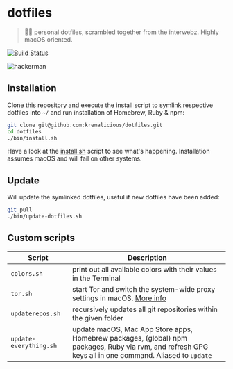 # dotfiles

> 👩‍🎤 personal dotfiles, scrambled together from the interwebz. Highly macOS oriented.

[![Build Status](https://travis-ci.com/kremalicious/dotfiles.svg?branch=master)](https://travis-ci.com/kremalicious/dotfiles)

![hackerman](https://cloud.githubusercontent.com/assets/90316/26279873/9240a9d8-3dc0-11e7-9353-783b36ae6aff.jpg)

## Installation

Clone this repository and execute the install script to symlink respective dotfiles into `~/` and run installation of Homebrew, Ruby & npm:

```bash
git clone git@github.com:kremalicious/dotfiles.git
cd dotfiles
./bin/install.sh
```

Have a look at the [install.sh](bin/install.sh) script to see what's happening. Installation assumes macOS and will fail on other systems.

## Update

Will update the symlinked dotfiles, useful if new dotfiles have been added:

```bash
git pull
./bin/update-dotfiles.sh
```

## Custom scripts

Script | Description
---    | ---
`colors.sh` | print out all available colors with their values in the Terminal
`tor.sh` | start Tor and switch the system-wide proxy settings in macOS. [More info](https://kremalicious.com/simple-tor-setup-on-mac-os-x/)
`updaterepos.sh` | recursively updates all git repositories within the given folder
`update-everything.sh` | update macOS, Mac App Store apps, Homebrew packages, (global) npm packages, Ruby via rvm, and refresh GPG keys all in one command. Aliased to `update`
